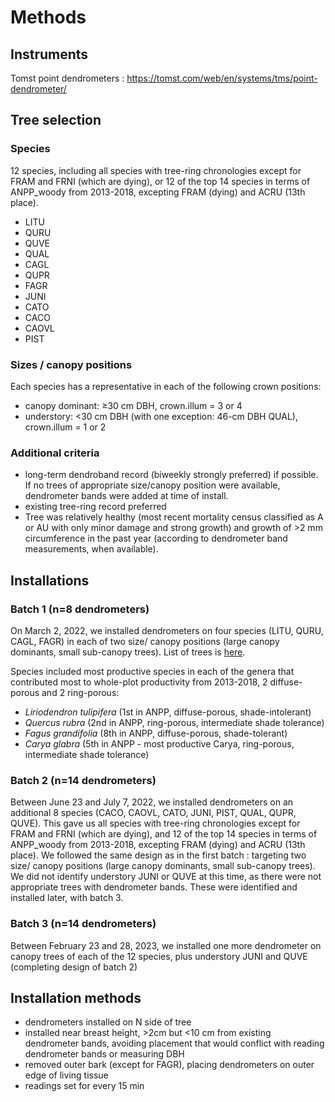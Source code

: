 # Methods

## Instruments
Tomst point dendrometers : https://tomst.com/web/en/systems/tms/point-dendrometer/


## Tree selection
### Species

12 species, including all species with tree-ring chronologies except for FRAM and FRNI (which are dying), or 12 of the top 14 species in terms of ANPP_woody from 2013-2018, excepting FRAM (dying) and ACRU (13th place).

- LITU
- QURU
- QUVE
- QUAL
- CAGL
- QUPR
- FAGR
- JUNI
- CATO
- CACO
- CAOVL
- PIST

### Sizes / canopy positions
Each species has a representative in each of the following crown positions:

- canopy dominant: ≥30 cm DBH, crown.illum = 3 or 4
- understory: <30 cm DBH (with one exception: 46-cm DBH QUAL), crown.illum = 1 or 2 

### Additional criteria
- long-term dendroband record (biweekly strongly preferred) if possible. If no trees of appropriate size/canopy position were available, dendrometer bands were added at time of install.
- existing tree-ring record preferred
- Tree was relatively healthy (most recent mortality census classified as A or AU with only minor damage and strong growth) and growth of >2 mm circumference in the past year (according to dendrometer band measurements, when available).

## Installations
### Batch 1 (n=8 dendrometers)
On March 2, 2022, we installed dendrometers on four species (LITU, QURU, CAGL, FAGR) in each of two size/ canopy positions (large canopy dominants, small sub-canopy trees). List of trees is [here](https://github.com/SCBI-ForestGEO/AutoDendrometers/blob/main/data/PointDendrometerTrees.csv).

Species included most productive species in each of the genera that contributed most to whole-plot productivity from 2013-2018, 2 diffuse-porous and 2 ring-porous:

- *Liriodendron tulipifera* (1st in ANPP, diffuse-porous, shade-intolerant)
- *Quercus rubra* (2nd in ANPP, ring-porous, intermediate shade tolerance)
- *Fagus grandifolia* (8th in ANPP, diffuse-porous, shade-tolerant) 
- *Carya glabra* (5th in ANPP - most productive Carya, ring-porous, intermediate shade tolerance) 

### Batch 2 (n=14 dendrometers)
Between June 23 and July 7, 2022, we installed dendrometers on an additional 8 species (CACO, CAOVL, CATO, JUNI, PIST, QUAL, QUPR, QUVE). This gave us all species with tree-ring chronologies except for FRAM and FRNI (which are dying), and 12 of the top 14 species in terms of ANPP_woody from 2013-2018, excepting FRAM (dying) and ACRU (13th place). 
We followed the same design as in the first batch : targeting two size/ canopy positions (large canopy dominants, small sub-canopy trees). We did not identify understory JUNI or QUVE at this time, as there were not appropriate trees with dendrometer bands. These were identified and installed later, with batch 3.

### Batch 3 (n=14 dendrometers)
Between February 23 and 28, 2023, we installed one more dendrometer on canopy trees of each of the 12 species, plus understory JUNI and QUVE (completing design of batch 2)

## Installation methods
- dendrometers installed on N side of tree
- installed near breast height, >2cm but <10 cm from existing dendrometer bands, avoiding placement that would conflict with reading dendrometer bands or measuring DBH
- removed outer bark (except for FAGR), placing dendrometers on outer edge of living tissue
- readings set for every 15 min

